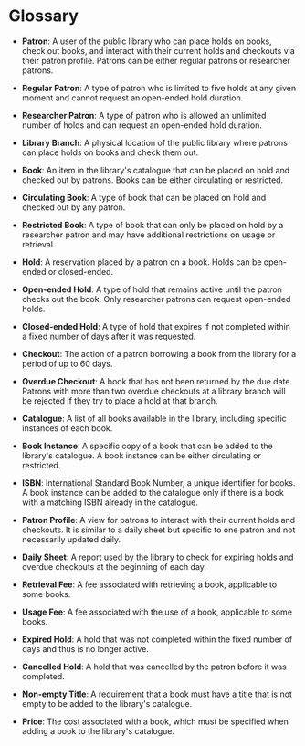 # Glossary

- **Patron**: A user of the public library who can place holds on books, check out books, and interact with their current holds and checkouts via their patron profile. Patrons can be either regular patrons or researcher patrons.

- **Regular Patron**: A type of patron who is limited to five holds at any given moment and cannot request an open-ended hold duration.

- **Researcher Patron**: A type of patron who is allowed an unlimited number of holds and can request an open-ended hold duration.

- **Library Branch**: A physical location of the public library where patrons can place holds on books and check them out.

- **Book**: An item in the library's catalogue that can be placed on hold and checked out by patrons. Books can be either circulating or restricted.

- **Circulating Book**: A type of book that can be placed on hold and checked out by any patron.

- **Restricted Book**: A type of book that can only be placed on hold by a researcher patron and may have additional restrictions on usage or retrieval.

- **Hold**: A reservation placed by a patron on a book. Holds can be open-ended or closed-ended.

- **Open-ended Hold**: A type of hold that remains active until the patron checks out the book. Only researcher patrons can request open-ended holds.

- **Closed-ended Hold**: A type of hold that expires if not completed within a fixed number of days after it was requested.

- **Checkout**: The action of a patron borrowing a book from the library for a period of up to 60 days.

- **Overdue Checkout**: A book that has not been returned by the due date. Patrons with more than two overdue checkouts at a library branch will be rejected if they try to place a hold at that branch.

- **Catalogue**: A list of all books available in the library, including specific instances of each book.

- **Book Instance**: A specific copy of a book that can be added to the library's catalogue. A book instance can be either circulating or restricted.

- **ISBN**: International Standard Book Number, a unique identifier for books. A book instance can be added to the catalogue only if there is a book with a matching ISBN already in the catalogue.

- **Patron Profile**: A view for patrons to interact with their current holds and checkouts. It is similar to a daily sheet but specific to one patron and not necessarily updated daily.

- **Daily Sheet**: A report used by the library to check for expiring holds and overdue checkouts at the beginning of each day.

- **Retrieval Fee**: A fee associated with retrieving a book, applicable to some books.

- **Usage Fee**: A fee associated with the use of a book, applicable to some books.

- **Expired Hold**: A hold that was not completed within the fixed number of days and thus is no longer active.

- **Cancelled Hold**: A hold that was cancelled by the patron before it was completed.

- **Non-empty Title**: A requirement that a book must have a title that is not empty to be added to the library's catalogue.

- **Price**: The cost associated with a book, which must be specified when adding a book to the library's catalogue.